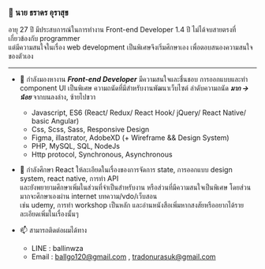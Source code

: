 ### 👋 นาย ธราดร อุราสุข 
อายุ 27 ปี มีประสบการณ์ในการทำงาน Front-end Developer 1.4 ปี
ไม่ได้จบสายตรงที่เกี่ยวข้องกับ programmer <br>
แต่มีความสนใจในเรื่อง web development เป็นพิเศษจึงเริ่มศึกษาเอง เพื่อตอบสนองความสนใจของตัวเอง
_____________________
- 👀 กำลังมองหางาน **_Front-end Developer_**
มีความสนใจและชื่นชอบ การออกแบบและทำ component UI เป็นพิเศษ
ความถนัดที่มีสำหรับงานพัฒนาเว็บไซต์ ลำดับความถนัด **_มาก -> น้อย_** จากบนลงล่าง, ซ้ายไปขวา
  - Javascript, ES6 (React/ Redux/ React Hook/ jQuery/ React Native/ basic Angular)
  - Css, Scss, Sass, Responsive Design
  - Figma, illastrator, AdobeXD (+ Wireframe && Design System)
  - PHP, MySQL, SQL, NodeJs
  - Http protocol, Synchronous, Asynchronous 
  
- 🌱 กำลังศึกษา React ให้ละเอียดในเรื่องของการจัดการ state, การออกแบบ design system, react native, การทำ API <br>
และยังพยายามศึกษาเพิ่มในส่วนที่จำเป็นสำหรับงาน หรือส่วนที่มีความสนใจเป็นพิเศษ โดยส่วนมากจะศึกษาเองผ่าน internet บทความ/vdo/เว็บสอน <br>
เช่น udemy, การทำ workshop เป็นหลัก และอ่านหนังสือเพิ่มหากสงสัยหรืออยากได้รายละเอียดเพิ่มในเรื่องนั้นๆ

- 📫 สามารถติดต่อผมได้ทาง <br>
  - LINE : ballinwza
  - Email : ballgo120@gmail.com , tradonurasuk@gmail.com

<!---
ballinwza/ballinwza is a ✨ special ✨ repository because its `README.md` (this file) appears on your GitHub profile.
You can click the Preview link to take a look at your changes.
--->
